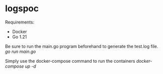 # logspoc

Requirements: 
- Docker
- Go 1.21
  
Be sure to run the main.go program beforehand to generate the test.log file.
*go run main.go*

Simply use the docker-compose command to run the containers 
*docker-compose up -d*

